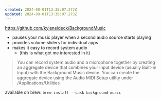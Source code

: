 ```yaml
---
created: 2024-08-01T13:35:07.273Z
updated: 2024-08-01T13:35:07.273Z
---
```

https://github.com/kyleneideck/BackgroundMusic

- pauses your music player when a second audio source starts playing
- provides volume sliders for individual apps
- makes it easy to record system audio
	- (this is what got me interested in it)

> You can record system audio and a microphone together by creating an aggregate device that combines your input device (usually Built-in Input) with the Background Music device. You can create the aggregate device using the Audio MIDI Setup utility under /Applications/Utilities

available on brew: `brew install --cask background-music`